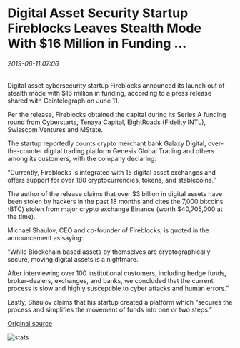 # Digital Asset Security Startup Fireblocks Leaves Stealth Mode With $16 Million in Funding ...

###### 2019-06-11 07:06

Digital asset cybersecurity startup Fireblocks announced its launch out of stealth mode with $16 million in funding, according to a press release shared with Cointelegraph on June 11.

Per the release, Fireblocks obtained the capital during its Series A funding round from Cyberstarts, Tenaya Capital, EightRoads (Fidelity INTL), Swisscom Ventures and MState.

The startup reportedly counts crypto merchant bank Galaxy Digital, over-the-counter digital trading platform Genesis Global Trading and others among its customers, with the company declaring:

“Currently, Fireblocks is integrated with 15 digital asset exchanges and offers support for over 180 cryptocurrencies, tokens, and stablecoins.”

The author of the release claims that over $3 billion in digital assets have been stolen by hackers in the past 18 months and cites the 7,000 bitcoins (BTC) stolen from major crypto exchange Binance (worth $40,705,000 at the time).

Michael Shaulov, CEO and co-founder of Fireblocks, is quoted in the announcement as saying:

“While Blockchain based assets by themselves are cryptographically secure, moving digital assets is a nightmare.

After interviewing over 100 institutional customers, including hedge funds, broker-dealers, exchanges, and banks, we concluded that the current process is slow and highly susceptible to cyber attacks and human errors.”

Lastly, Shaulov claims that his startup created a platform which “secures the process and simplifies the movement of funds into one or two steps.”

[Original source](https://cointelegraph.com/news/digital-asset-security-startup-fireblocks-leaves-stealth-mode-with-16-million-in-funding)

![stats](https://c.statcounter.com/11760860/0/a89fa40b/1/ "stats")